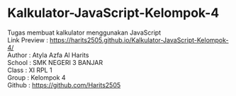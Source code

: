# Kalkulator-JavaScript-Kelompok-4
Tugas membuat kalkulator menggunakan JavaScript
<br />
Link Preview : https://harits2505.github.io/Kalkulator-JavaScript-Kelompok-4/
<br />
Author : Atyla Azfa Al Harits
<br />
School : SMK NEGERI 3 BANJAR
<br />
Class : XI RPL 1
<br />
Group : Kelompok 4
<br />
Github : https://github.com/Harits2505
